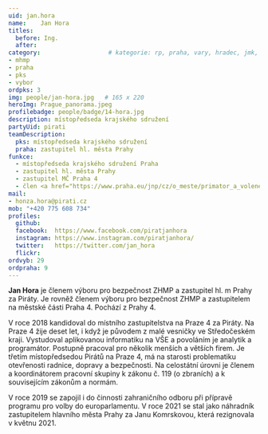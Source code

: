 ```yaml
---
uid: jan.hora
name:    Jan Hora
titles:
  before: Ing. 
  after:
category:                 	# kategorie: rp, praha, vary, hradec, jmk, senat
- mhmp
- praha
- pks
- vybor
ordpks: 3
img: people/jan-hora.jpg   # 165 x 220
heroImg: Prague_panorama.jpeg
profilebadge: people/badge/14-hora.jpg
description: místopředseda krajského sdružení
partyUid: pirati
teamDescription:
  pks: místopředseda krajského sdružení
  praha: zastupitel hl. města Prahy
funkce:
  - místopředseda krajského sdružení Praha
  - zastupitel hl. města Prahy
  - zastupitel MČ Praha 4
  - člen <a href="https://www.praha.eu/jnp/cz/o_meste/primator_a_volene_organy/zastupitelstvo/vybory_zastupitelstva/index.html?committeeId=33594">Výboru pro bezpečnost ZHMP</a>
mail:
- honza.hora@pirati.cz
mob: "+420 775 608 734"
profiles:
  github:        
  facebook:  https://www.facebook.com/piratjanhora
  instagram: https://www.instagram.com/piratjanhora/
  twitter:   https://twitter.com/jan_hora  
  flickr:		  
ordvyb: 29
ordpraha: 9
---
```


**Jan Hora** je členem výboru pro bezpečnost ZHMP a zastupitel hl. m Prahy za Piráty. Je rovněž členem výboru pro bezpečnost ZHMP a zastupitelem na městské části Praha 4. Pochází z Prahy 4.

V roce 2018 kandidoval do místního zastupitelstva na Praze 4 za Piráty. Na Praze 4 žije deset let, i když je původem z malé vesničky ve Středočeském kraji. Vystudoval aplikovanou informatiku na VŠE a povoláním je analytik a programátor. Postupně pracoval pro několik menších a větších firem. Je třetím místopředsedou Pirátů na Praze 4, má na starosti problematiku otevřenosti radnice, dopravy a bezpečnosti. Na celostátní úrovni je členem a koordinátorem pracovní skupiny k zákonu č. 119 (o zbraních) a k souvisejícím zákonům a normám. 

V roce 2019 se zapojil i do činnosti zahraničního odboru při přípravě programu pro volby do europarlamentu. V roce 2021 se stal jako náhradník zastupitelem hlavního města Prahy za Janu Komrskovou, která rezignovala v květnu 2021. 
